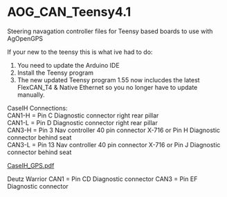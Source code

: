 # AOG_CAN_Teensy4.1
Steering navagation controller files for Teensy based boards to use with AgOpenGPS 

If your new to the teensy this is what ive had to do:
1. You need to update the Arduino IDE
2. Install the Teensy program
3. The new updated Teensy program 1.55 now inclucdes the latest FlexCAN_T4 & Native Ethernet so you no longer have to update manually.

CaseIH Connections:  
CAN1-H = Pin C Diagnostic connector right rear pillar  
CAN1-L = Pin D Diagnostic connector right rear pillar  
CAN3-H = Pin 3 Nav controller 40 pin connector X-716 or Pin H Diagnostic connector behind seat    
CAN3-L = Pin 13 Nav controller 40 pin connector X-716 or Pin J Diagnostic connector behind seat  

[CaseIH_GPS.pdf](https://github.com/MechanicTony/AOG_CAN_Teensy4.1/files/10528432/CaseIH_GPS.pdf)

Deutz Warrior
CAN1 = Pin CD Diagnostic connector
CAN3 = Pin EF Diagnostic connector